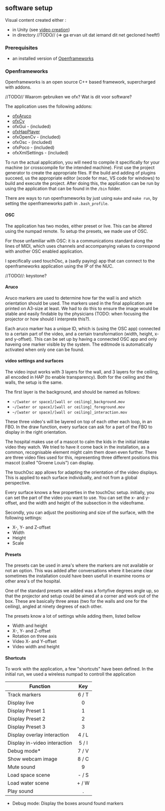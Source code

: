 ## software setup

Visual content created either :

- in Unity (see [video creation](software_video_creation_NL.md))
- in directory //TODO// (=> ga ervan uit dat iemand dit net gecloned heeft!)

### Prerequisites 


* an installed version of [Openframeworks](https://openframeworks.cc/download/)



### Openframeworks

Openframeworks is an open source C++ based framework, supercharged with addons. 

//TODO// Waarom gebruiken we ofx? Wat is dit voor software?

The application uses the following addons:

* [ofxAruco](https://github.com/arturoc/ofxAruco)
* [ofxCv](https://github.com/kylemcdonald/ofxCv)
* ofxGui - (included)
* [ofxHapPlayer](https://github.com/bangnoise/ofxHapPlayer)
* ofxOpenCv - (included)
* ofxOsc - (included)
* ofxPoco - (included)
* ofxXmlSettings - (included)

To run the actual application, you will need to compile it specifically for your machine (or crosscompile for the intended machine). First use the project generator to create the appropriate files. If the build and adding of plugins succeed, us the appropriate editor (xcode for mac, VS code for windows) to build and execute the project. After doing this, the application can be run by using the application that can be found in the `/bin` folder. 

There are ways to run openframeworks by just using `make` and `make run`, by setting the openframeworks path in `.bash_profile`.

#### OSC

The application has two modes, either preset or live. This can be altered using the numpad remote. To setup the presets, we made use of OSC. 

For those unfamiliar with OSC: it is a communications standard along the lines of MIDI, which uses channels and accompanying values to correspond with another OSC enabled application. 

I specifically used touchOsc, a (sadly paying) app that can connect to the openframeworks application using the IP of the NUC. 

//TODO//: keystone?

#### Aruco

Aruco markers are used to determine how far the wall is and which orientation should be used. The markers used in the final application are printed on A3-size at least. We had to do this to ensure the image would be stable and easily findable by the physicians (TODO: when focusing the projector or how should I interprete this?). 

Each aruco marker has a unique ID, which is (using the OSC app) connected to a certain part of the video, and a certain transformation (width, height, x- and y-offset). This can be set up by having a connected OSC app and only haveing one marker visible by the system. The editmode is automatically activated when only one can be found.


#### video settings and surfaces

The video input works with 3 layers for the wall, and 3 layers for the ceiling, all encoded in HAP (to enable transparency). Both for the ceiling and the walls, the setup is the same.

The first layer is the background, and should be named as follows:

* `~/[water or space]/[wall or ceiling]_background.mov`
* `~/[water or space]/[wall or ceiling]_foreground.mov`
* `~/[water or space]/[wall or ceiling]_interaction.mov`

These three video's will be layered on top of each other each loop, in an FBO. In the draw function, every surface can ask for a part of the FBO to display in the right orientation.

The hospital makes use of a mascot to calm the kids in the initial intake video they watch. We tried to have it come back in the installation, as a common, recognisable element might calm them down even further. There are three video files used for this, representing three different positions this mascot (called "Groene Louis") can display. 

The touchOsc app allows for adapting the orientation of the video displays. This is applied to each surface individually, and not from a global perspective.

Every surface knows a few properties in the touchOsc setup. 
initially, you can set the part of the video you want to use. You can set the x- and y-offset, and the width and height of the subsection in the videoframe.

Secondly, you can adjust the positioning and size of the surface, with the following settings:

* X-, Y- and Z-offset
* Width
* Height
* Scale

#### Presets

The presets can be used in area's where the markers are not available or not an option. This was added after conversations where it became clear sometimes the installation could have been usefull in examine rooms or other area's of the hospital. 

One of the standard presets we added was a fortyfive degrees angle up, so that the projector and setup could be aimed at a corner and work out of the box. These are basically three areas (two for the walls and one for the ceiling), angled at ninety degrees of each other. 

The presets know a lot of settings while adding them, listed bellow

* Width and height
* X-, Y- and Z-offset
* Rotation on three axis
* Video X- and Y-offset
* Video width and height


#### Shortcuts

To work with the application, a few "shortcuts" have been defined. In the initial run, we used a wireless numpad to controll the application

| Function | Key |
| ------------- |:-------------:|
| Track markers | 6 / T |
| Display live | 0 | 
| Display Preset 1 | 1 |
| Display Preset 2 | 2 |
| Display Preset 3 | 3 |
| Display overlay interaction | 4 / L |
| Display in-video interaction | 5 / I |
| Debug mode* | 7 / V |
| Show webcam image | 8 / C |
| Mute sound | 9 |
| Load space scene | - / S |
| Load water scene | + / W |
| Play sound | . |



* Debug mode: Display the boxes around found markers

